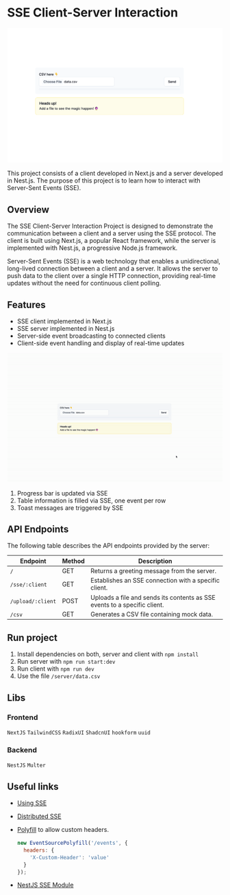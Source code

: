 # SSE Client-Server Interaction

![project main view](./assets/main_screen.png)

This project consists of a client developed in Next.js and a server developed in Nest.js. The purpose of this project is to learn how to interact with Server-Sent Events (SSE).

## Overview

The SSE Client-Server Interaction Project is designed to demonstrate the communication between a client and a server using the SSE protocol. The client is built using Next.js, a popular React framework, while the server is implemented with Nest.js, a progressive Node.js framework.

Server-Sent Events (SSE) is a web technology that enables a unidirectional, long-lived connection between a client and a server. It allows the server to push data to the client over a single HTTP connection, providing real-time updates without the need for continuous client polling.

## Features

- SSE client implemented in Next.js
- SSE server implemented in Nest.js
- Server-side event broadcasting to connected clients
- Client-side event handling and display of real-time updates

![project preview](./assets/preview.gif)

1. Progress bar is updated via SSE
2. Table information is filled via SSE, one event per row
3. Toast messages are triggered by SSE

## API Endpoints

The following table describes the API endpoints provided by the server:

| Endpoint          | Method | Description                                                               |
| ----------------- | ------ | ------------------------------------------------------------------------- |
| `/`               | GET    | Returns a greeting message from the server.                               |
| `/sse/:client`    | GET    | Establishes an SSE connection with a specific client.                     |
| `/upload/:client` | POST   | Uploads a file and sends its contents as SSE events to a specific client. |
| `/csv`            | GET    | Generates a CSV file containing mock data.                                |

## Run project

1. Install dependencies on both, server and client with `npm install`
2. Run server with `npm run start:dev`
3. Run client with `npm run dev`
4. Use the file `/server/data.csv`

## Libs

### Frontend

`NextJS` `TailwindCSS` `RadixUI` `ShadcnUI` `hookform` `uuid`

### Backend

`NestJS` `Multer`

## Useful links

- [Using SSE](https://developer.mozilla.org/en-US/docs/Web/API/Server-sent_events/Using_server-sent_events)

- [Distributed SSE](https://www.geekyhacker.com/distributed-sse-with-spring-sseemitter-and-redis-pub-sub/)

- [Polyfill](https://github.com/Yaffle/EventSource/#custom-headers) to allow custom headers.

  ```js
  new EventSourcePolyfill('/events', {
    headers: {
      'X-Custom-Header': 'value'
    }
  });
  ```

- [NestJS SSE Module](https://docs.nestjs.com/techniques/server-sent-events)